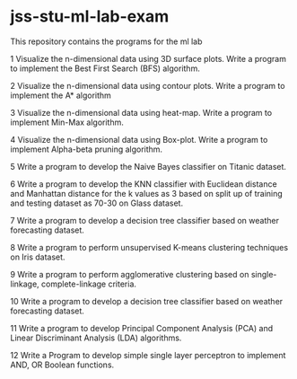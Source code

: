 # jss-stu-ml-lab-exam
This repository contains the programs for the ml lab

1	Visualize the n-dimensional data using 3D surface plots.
Write a program to implement the Best First Search (BFS) algorithm.

2	Visualize the n-dimensional data using contour plots.
Write a program to implement the A* algorithm

3	Visualize the n-dimensional data using heat-map.
Write a program to implement Min-Max algorithm.

4	Visualize the n-dimensional data using Box-plot.
Write a program to implement Alpha-beta pruning algorithm.

5	Write a program to develop the Naive Bayes classifier on Titanic dataset.

6	Write a program to develop the KNN classifier with Euclidean distance and Manhattan distance for the k values as 3 based on split up of training and testing dataset as 70-30 on Glass dataset.

7	Write a program to develop a decision tree classifier based on weather forecasting dataset.

8	Write a program to perform unsupervised K-means clustering techniques on Iris dataset.

9	Write a program to perform agglomerative clustering based on single-linkage, complete-linkage criteria.

10	Write a program to develop a decision tree classifier based on weather forecasting dataset.

11	Write a program to develop Principal Component Analysis (PCA) and Linear Discriminant Analysis (LDA) algorithms.

12	Write a Program to develop simple single layer perceptron to implement AND, OR Boolean functions.
